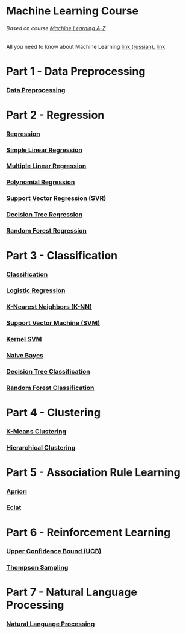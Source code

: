 # Machine Learning Course
###### Based on course [Machine Learning A-Z](https://www.udemy.com/machinelearning/)
All you need to know about Machine Learning [link (russian)](https://vas3k.ru/blog/machine_learning/), [link](https://www.zdnet.com/article/what-is-machine-learning-everything-you-need-to-know/)

# Part 1 - Data Preprocessing
### [Data Preprocessing](https://github.com/DmitryPoliuha/machine-learning-course/blob/master/Part%201%20-%20Data%20Preprocessing/Data%20Preprocessing%20Template.ipynb)



# Part 2 - Regression
### [Regression](https://github.com/DmitryPoliuha/machine-learning-course/blob/master/Part%202%20-%20Regression/Regression%20Template.ipynb)


### [Simple Linear Regression](https://github.com/DmitryPoliuha/machine-learning-course/blob/master/Part%202%20-%20Regression/Simple%20Linear%20Regression/Simple%20Linear%20Regression.ipynb)


### [Multiple Linear Regression](https://github.com/DmitryPoliuha/machine-learning-course/blob/master/Part%202%20-%20Regression/Multiple%20Linear%20Regression/Multiple%20Linear%20Regression.ipynb)


### [Polynomial Regression](https://github.com/DmitryPoliuha/machine-learning-course/blob/master/Part%202%20-%20Regression/Polynomial%20Regression/Polynomial%20Regression.ipynb)


### [Support Vector Regression (SVR)](https://github.com/DmitryPoliuha/machine-learning-course/blob/master/Part%202%20-%20Regression/Support%20Vector%20Regression%20(SVR)/Support%20Vector%20Regression%20(SVR).ipynb)


### [Decision Tree Regression](https://github.com/DmitryPoliuha/machine-learning-course/blob/master/Part%202%20-%20Regression/Decision%20Tree%20Regression/Decision%20Tree%20Regression.ipynb)


### [Random Forest Regression](https://github.com/DmitryPoliuha/machine-learning-course/blob/master/Part%202%20-%20Regression/Random%20Forest%20Regression/Random%20Forest%20Regression.ipynb)



# Part 3 - Classification
### [Classification](https://github.com/DmitryPoliuha/machine-learning-course/blob/master/Part%203%20-%20Classification/Classification%20Template.ipynb)


### [Logistic Regression](https://github.com/DmitryPoliuha/machine-learning-course/blob/master/Part%203%20-%20Classification/Logistic%20Regression/Logistic%20Regression%20Classification.ipynb)


### [K-Nearest Neighbors (K-NN)](https://github.com/DmitryPoliuha/machine-learning-course/blob/master/Part%203%20-%20Classification/K-Nearest%20Neighbors%20(K-NN)/K-Nearest%20Neighbours%20(KNN).ipynb)


### [Support Vector Machine (SVM)](https://github.com/DmitryPoliuha/machine-learning-course/blob/master/Part%203%20-%20Classification/Support%20Vector%20Machine%20(SVM)/Support%20Vector%20Machine%20Classification%20(SVM).ipynb)


### [Kernel SVM](https://github.com/DmitryPoliuha/machine-learning-course/blob/master/Part%203%20-%20Classification/Kernel%20SVM/Kernel%20SVM.ipynb)


### [Naive Bayes](https://github.com/DmitryPoliuha/machine-learning-course/blob/master/Part%203%20-%20Classification/Naive%20Bayes/Naive%20Bayes.ipynb)


### [Decision Tree Classification](https://github.com/DmitryPoliuha/machine-learning-course/blob/master/Part%203%20-%20Classification/Decision%20Tree%20Classification/Decision%20Tree%20Classification.ipynb)


### [Random Forest Classification](https://github.com/DmitryPoliuha/machine-learning-course/blob/master/Part%203%20-%20Classification/Random%20Forest%20Classification/Random%20Forest%20Classification.ipynb)



# Part 4 - Clustering

### [K-Means Clustering](https://github.com/DmitryPoliuha/machine-learning-course/blob/master/Part%204%20-%20Clustering/K-Means%20Clustering/K-Means%20Clustering.ipynb)


### [Hierarchical Clustering](https://github.com/DmitryPoliuha/machine-learning-course/blob/master/Part%204%20-%20Clustering/Hierarchical%20Clustering/Hierarchical%20Clustering.ipynb)



# Part 5 - Association Rule Learning

### [Apriori](https://github.com/DmitryPoliuha/machine-learning-course/blob/master/Part%205%20-%20Association%20Rule%20Learning/Apriori/Apriori.ipynb)


### [Eclat](https://github.com/DmitryPoliuha/machine-learning-course/blob/master/Part%205%20-%20Association%20Rule%20Learning/Eclat/Eclat.ipynb)



# Part 6 - Reinforcement Learning

### [Upper Confidence Bound (UCB)](https://github.com/DmitryPoliuha/machine-learning-course/blob/master/Part%206%20-%20Reinforcement%20Learning/Upper%20Confidence%20Bound%20(UCB)/Upper%20Confidence%20Bound%20(UCB).ipynb)


### [Thompson Sampling](https://github.com/DmitryPoliuha/machine-learning-course/blob/master/Part%206%20-%20Reinforcement%20Learning/Thompson%20Sampling/Thompson%20Sampling.ipynb)



# Part 7 - Natural Language Processing
### [Natural Language Processing]()
